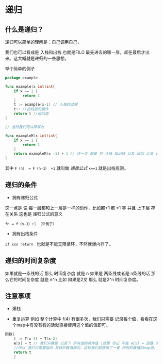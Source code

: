 # 递归

## 什么是递归？

递归可以简单的理解是：自己调用自己，

我们也可以看成是 入栈和出栈 也就是FILO 最先进去的哪一层，却在最后才出来。这大概就是递归的一些思想。

举个简单的例子

```go
package example

func example(x int)int{
	if x == 1 {
		return 1
	}
	t := example(x-1) // 入栈的过程
	t++ //出栈后的操作
	return t //返回值
}

// 当然我们可以简写为

func exampleM(x int)int{
	if x == 1 {
		return 1
	}
	return exampleM(x -1) + 1 // 这一步 就是 将 入栈 和出栈 以及 返回 以及 计算 （也就是 每个栈单位都进行+1的计算）合为一体
}

```

其中 `F（n） = F（n-1） +1` 就叫做 *递推公式* `x==1` 就是出栈规则。

## 递归的条件

- 拥有递归公式

这一点是 说 每一层都和上一层是一样的动作，比如都+1 都 *1 等 并且 上下层 存在关系 这也是 递归公式的意义

`fn = f（n-1）+1 （举例子）`

- 拥有出栈条件

`if xxx return ` 也就是不能无限循环，不然就爆内存了。

## 递归的时间复杂度

如果就是一条线的话 那么 时间复杂度 就是 n  如果是 两条线或者是 n条线的话 那么它的时间复杂度 就是 n^n 比如 如果是2叉 那么 就是2^n 时间复杂度。

## 注意事项

- 爆栈

- 重复运算 例如 整个计算中 f(4) 有很多次，我们只需要 记录每个值，看看在这个map中有没有有的话就直接使用这个值的值即可。

```go
函数{
    t := T(x-1) + T(x-2)
	e[x] = t // 我们只需要 记录下 所有值的具体值 (这里 切记 不能 e[x] = 函数（x） 就直接 stack overflow了 因为就出不去了。)
	//所以 我们只需要指向 具体的数值即可。这样我们就获得了一套 所有的数值的map值，接下来对比只有有一样的套用即可。这样 可以省下 非常大的时间。
	return t
	}
	
```

